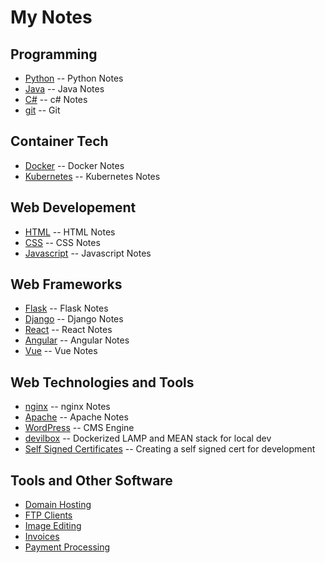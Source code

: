 # My Notes

## Programming

* [Python](./Python.md) -- Python Notes
* [Java](./Java.md) -- Java Notes
* [C#](./C#.md) -- c# Notes
* [git](./git.md) -- Git

## Container Tech

* [Docker](./Docker.md) -- Docker Notes
* [Kubernetes](./Kubernetes.md) -- Kubernetes Notes

## Web Developement

* [HTML](./HTML.md) -- HTML Notes
* [CSS](./CSS.md) -- CSS Notes
* [Javascript](./Javascript.md) -- Javascript Notes

## Web Frameworks

* [Flask](./Flask.md) -- Flask Notes
* [Django](./Django.md) -- Django Notes
* [React](./React.md) -- React Notes
* [Angular](./Angular.md) -- Angular Notes
* [Vue](./Vue.md) -- Vue Notes

## Web Technologies and Tools

* [nginx](./nginx.md) -- nginx Notes
* [Apache](./apache.md) -- Apache Notes
* [WordPress](./wordpress.md) -- CMS Engine
* [devilbox](./devilbox) -- Dockerized LAMP and MEAN stack for local dev
* [Self Signed Certificates](./self_signed_cert.md) -- Creating a self signed cert for development

## Tools and Other Software

* [Domain Hosting](./domains.md)
* [FTP Clients](./ftp.md)
* [Image Editing](./image_editing.md)
* [Invoices](./invoices.md)
* [Payment Processing](./payments.md)


